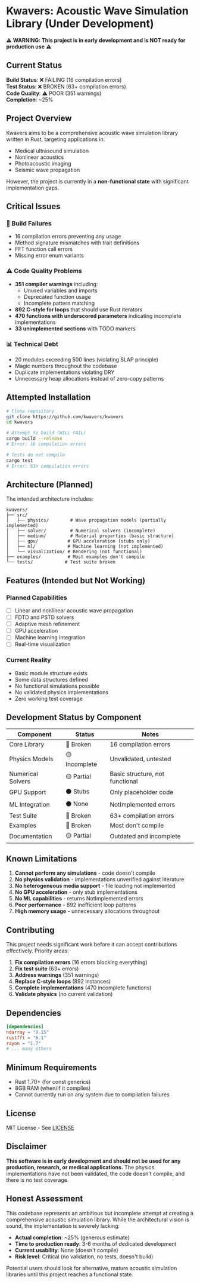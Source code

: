 # Kwavers: Acoustic Wave Simulation Library (Under Development)

⚠️ **WARNING: This project is in early development and is NOT ready for production use** ⚠️

## Current Status

**Build Status**: ❌ FAILING (16 compilation errors)  
**Test Status**: ❌ BROKEN (63+ compilation errors)  
**Code Quality**: ⚠️ POOR (351 warnings)  
**Completion**: ~25%  

## Project Overview

Kwavers aims to be a comprehensive acoustic wave simulation library written in Rust, targeting applications in:
- Medical ultrasound simulation
- Nonlinear acoustics
- Photoacoustic imaging
- Seismic wave propagation

However, the project is currently in a **non-functional state** with significant implementation gaps.

## Critical Issues

### 🔴 Build Failures
- 16 compilation errors preventing any usage
- Method signature mismatches with trait definitions
- FFT function call errors
- Missing error enum variants

### ⚠️ Code Quality Problems
- **351 compiler warnings** including:
  - Unused variables and imports
  - Deprecated function usage
  - Incomplete pattern matching
- **892 C-style for loops** that should use Rust iterators
- **470 functions with underscored parameters** indicating incomplete implementations
- **33 unimplemented sections** with TODO markers

### 📊 Technical Debt
- 20 modules exceeding 500 lines (violating SLAP principle)
- Magic numbers throughout the codebase
- Duplicate implementations violating DRY
- Unnecessary heap allocations instead of zero-copy patterns

## Attempted Installation

```bash
# Clone repository
git clone https://github.com/kwavers/kwavers
cd kwavers

# Attempt to build (WILL FAIL)
cargo build --release
# Error: 16 compilation errors

# Tests do not compile
cargo test
# Error: 63+ compilation errors
```

## Architecture (Planned)

The intended architecture includes:

```
kwavers/
├── src/
│   ├── physics/        # Wave propagation models (partially implemented)
│   ├── solver/         # Numerical solvers (incomplete)
│   ├── medium/         # Material properties (basic structure)
│   ├── gpu/           # GPU acceleration (stubs only)
│   ├── ml/            # Machine learning (not implemented)
│   └── visualization/ # Rendering (not functional)
├── examples/          # Most examples don't compile
└── tests/            # Test suite broken
```

## Features (Intended but Not Working)

### Planned Capabilities
- [ ] Linear and nonlinear acoustic wave propagation
- [ ] FDTD and PSTD solvers
- [ ] Adaptive mesh refinement
- [ ] GPU acceleration
- [ ] Machine learning integration
- [ ] Real-time visualization

### Current Reality
- Basic module structure exists
- Some data structures defined
- No functional simulations possible
- No validated physics implementations
- Zero working test coverage

## Development Status by Component

| Component | Status | Notes |
|-----------|--------|-------|
| Core Library | 🔴 Broken | 16 compilation errors |
| Physics Models | 🟡 Incomplete | Unvalidated, untested |
| Numerical Solvers | 🟡 Partial | Basic structure, not functional |
| GPU Support | ⚫ Stubs | Only placeholder code |
| ML Integration | ⚫ None | NotImplemented errors |
| Test Suite | 🔴 Broken | 63+ compilation errors |
| Examples | 🔴 Broken | Most don't compile |
| Documentation | 🟡 Partial | Outdated and incomplete |

## Known Limitations

1. **Cannot perform any simulations** - code doesn't compile
2. **No physics validation** - implementations unverified against literature
3. **No heterogeneous media support** - file loading not implemented
4. **No GPU acceleration** - only stub implementations
5. **No ML capabilities** - returns NotImplemented errors
6. **Poor performance** - 892 inefficient loop patterns
7. **High memory usage** - unnecessary allocations throughout

## Contributing

This project needs significant work before it can accept contributions effectively. Priority areas:

1. **Fix compilation errors** (16 errors blocking everything)
2. **Fix test suite** (63+ errors)
3. **Address warnings** (351 warnings)
4. **Replace C-style loops** (892 instances)
5. **Complete implementations** (470 incomplete functions)
6. **Validate physics** (no current validation)

## Dependencies

```toml
[dependencies]
ndarray = "0.15"
rustfft = "6.1"
rayon = "1.7"
# ... many others
```

## Minimum Requirements

- Rust 1.70+ (for const generics)
- 8GB RAM (when/if it compiles)
- Cannot currently run on any system due to compilation failures

## License

MIT License - See [LICENSE](LICENSE)

## Disclaimer

**This software is in early development and should not be used for any production, research, or medical applications.** The physics implementations have not been validated, the code doesn't compile, and there is no test coverage. 

## Honest Assessment

This codebase represents an ambitious but incomplete attempt at creating a comprehensive acoustic simulation library. While the architectural vision is sound, the implementation is severely lacking:

- **Actual completion**: ~25% (generous estimate)
- **Time to production ready**: 3-6 months of dedicated development
- **Current usability**: None (doesn't compile)
- **Risk level**: Critical (no validation, no tests, doesn't build)

Potential users should look for alternative, mature acoustic simulation libraries until this project reaches a functional state.